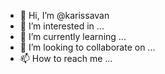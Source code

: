 - 👋 Hi, I’m @karissavan
- 👀 I’m interested in ...
- 🌱 I’m currently learning ...
- 💞️ I’m looking to collaborate on ...
- 📫 How to reach me ...

<!---
karissavan/karissavan is a ✨ special ✨ repository because its `README.md` (this file) appears on your GitHub profile.
You can click the Preview link to take a look at your changes.
--->
